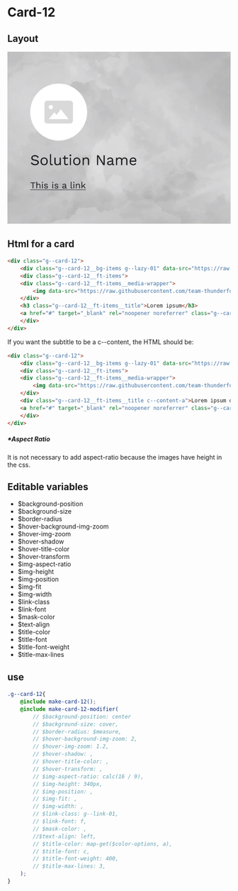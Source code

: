 # Card-12

## Layout

![alt text][card-12]

[card-12]: /src/img/global-components/card/card-12.jpg

## Html for a card

```html
<div class="g--card-12">
    <div class="g--card-12__bg-items g--lazy-01" data-src="https://raw.githubusercontent.com/team-thunderfoot/ui/main/src/img/global-components/bg-placeholder.jpg"></div>
    <div class="g--card-12__ft-items">
    <div class="g--card-12__ft-items__media-wrapper">
        <img data-src="https://raw.githubusercontent.com/team-thunderfoot/ui/main/src/img/global-components/rounded-img-placeholder.png" src="/src/img/global-components/placeholder.jpg" alt="alt text" class="g--card-12__ft-items__media-wrapper__media g--lazy-01">
    </div>
    <h3 class="g--card-12__ft-items__title">Lorem ipsum</h3>
    <a href="#" target="_blank" rel="noopener noreferrer" class="g--card-12__ft-items__link">This is a link</a>
    </div>
</div>
```

If you want the subtitle to be a c--content, the HTML should be:
```html
<div class="g--card-12">
    <div class="g--card-12__bg-items g--lazy-01" data-src="https://raw.githubusercontent.com/team-thunderfoot/ui/main/src/img/global-components/bg-placeholder.jpg"></div>
    <div class="g--card-12__ft-items">
    <div class="g--card-12__ft-items__media-wrapper">
        <img data-src="https://raw.githubusercontent.com/team-thunderfoot/ui/main/src/img/global-components/rounded-img-placeholder.png" src="/src/img/global-components/placeholder.jpg" alt="alt text" class="g--card-12__ft-items__media-wrapper__media g--lazy-01">
    </div>
    <div class="g--card-12__ft-items__title c--content-a">Lorem ipsum dolor sit amet.</div>
    <a href="#" target="_blank" rel="noopener noreferrer" class="g--card-12__ft-items__link">This is a link</a>
    </div>
</div>
```

##### \*Aspect Ratio

It is not necessary to add aspect-ratio because the images have height in the css.

## Editable variables

- $background-position
- $background-size
- $border-radius
- $hover-background-img-zoom
- $hover-img-zoom
- $hover-shadow
- $hover-title-color
- $hover-transform
- $img-aspect-ratio
- $img-height
- $img-position
- $img-fit
- $img-width
- $link-class
- $link-font
- $mask-color
- $text-align
- $title-color
- $title-font
- $title-font-weight
- $title-max-lines

## use

```scss
.g--card-12{
    @include make-card-12();
    @include make-card-12-modifier(
        // $background-position: center
        // $background-size: cover,
        // $border-radius: $measure,
        // $hover-background-img-zoom: 2,
        // $hover-img-zoom: 1.2,
        // $hover-shadow: ,
        // $hover-title-color: ,
        // $hover-transform: ,
        // $img-aspect-ratio: calc(16 / 9),
        // $img-height: 340px,
        // $img-position: ,
        // $img-fit: ,
        // $img-width: ,
        // $link-class: g--link-01,
        // $link-font: f,
        // $mask-color: ,
        //$text-align: left,
        // $title-color: map-get($color-options, a),
        // $title-font: c,
        // $title-font-weight: 400,
        // $title-max-lines: 3,
    );
}
```
